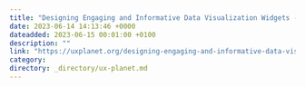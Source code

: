 ```yaml
---
title: "Designing Engaging and Informative Data Visualization Widgets - Tips for ROI and CX Metrics"
date: 2023-06-14 14:13:46 +0000
dateadded: 2023-06-15 00:01:00 +0100
description: ""
link: "https://uxplanet.org/designing-engaging-and-informative-data-visualization-widgets-tips-for-roi-and-cx-metrics-c9c6978ad66c?source=rss----819cc2aaeee0---4"
category:
directory: _directory/ux-planet.md
---
```

